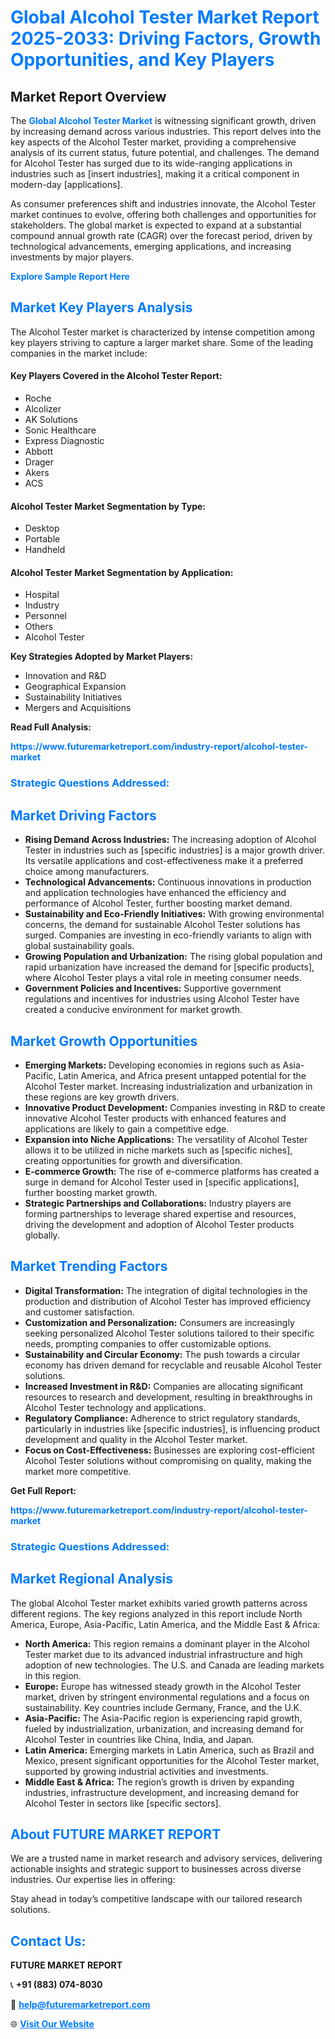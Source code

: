 <h1 style="color: #007BFF;">Global Alcohol Tester Market Report 2025-2033: Driving Factors, Growth Opportunities, and Key Players</h1>

<section id="overview">
<h2>Market Report Overview</h2>
<p>The <a href="https://www.futuremarketreport.com/industry-report/alcohol-tester-market" style="color: #007BFF; text-decoration: none;"><strong>Global Alcohol Tester Market</strong></a> is witnessing significant growth, driven by increasing demand across various industries. This report delves into the key aspects of the Alcohol Tester market, providing a comprehensive analysis of its current status, future potential, and challenges. The demand for Alcohol Tester has surged due to its wide-ranging applications in industries such as [insert industries], making it a critical component in modern-day [applications].</p>
<p>As consumer preferences shift and industries innovate, the Alcohol Tester market continues to evolve, offering both challenges and opportunities for stakeholders. The global market is expected to expand at a substantial compound annual growth rate (CAGR) over the forecast period, driven by technological advancements, emerging applications, and increasing investments by major players.</p>
</section>

<section id="overview">
<p><a href="https://www.futuremarketreport.com/request-sample/reportId=122572" style="color: #007BFF; text-decoration: none;"><strong>Explore Sample Report Here</strong></a></p>
</section>

<section id="key-players">
<h2 style="color: #007BFF;">Market Key Players Analysis</h2>
<p>The Alcohol Tester market is characterized by intense competition among key players striving to capture a larger market share. Some of the leading companies in the market include:</p>
<h4>Key Players Covered in the Alcohol Tester Report:</h4>
<ul><li>Roche</li><li>Alcolizer</li><li>AK Solutions</li><li>Sonic Healthcare</li><li>Express Diagnostic</li><li>Abbott</li><li>Drager</li><li>Akers</li><li>ACS</li></ul>
<h4>Alcohol Tester Market Segmentation by Type:</h4>
<ul><li>Desktop</li><li>Portable</li><li>Handheld</li></ul>

<h4>Alcohol Tester Market Segmentation by Application:</h4>
<ul><li>Hospital</li><li>Industry</li><li>Personnel</li><li>Others</li><li>Alcohol Tester</li></ul>
<p><strong>Key Strategies Adopted by Market Players:</strong></p>
<ul>
<li>Innovation and R&D</li>
<li>Geographical Expansion</li>
<li>Sustainability Initiatives</li>
<li>Mergers and Acquisitions</li>
</ul>
</section>

<section>
<p><strong>Read Full Analysis: </strong></p><a href="https://www.futuremarketreport.com/industry-report/alcohol-tester-market" style="color: #007BFF; text-decoration: none;"><strong>https://www.futuremarketreport.com/industry-report/alcohol-tester-market</strong></a>
<h3 style="color: #007BFF;">Strategic Questions Addressed:</h3>
</section>

<section id="driving-factors">
<h2 style="color: #007BFF;">Market Driving Factors</h2>
<ul>
<li><strong>Rising Demand Across Industries:</strong> The increasing adoption of Alcohol Tester in industries such as [specific industries] is a major growth driver. Its versatile applications and cost-effectiveness make it a preferred choice among manufacturers.</li>
<li><strong>Technological Advancements:</strong> Continuous innovations in production and application technologies have enhanced the efficiency and performance of Alcohol Tester, further boosting market demand.</li>
<li><strong>Sustainability and Eco-Friendly Initiatives:</strong> With growing environmental concerns, the demand for sustainable Alcohol Tester solutions has surged. Companies are investing in eco-friendly variants to align with global sustainability goals.</li>
<li><strong>Growing Population and Urbanization:</strong> The rising global population and rapid urbanization have increased the demand for [specific products], where Alcohol Tester plays a vital role in meeting consumer needs.</li>
<li><strong>Government Policies and Incentives:</strong> Supportive government regulations and incentives for industries using Alcohol Tester have created a conducive environment for market growth.</li>
</ul>
</section>

<section id="growth-opportunities">
<h2 style="color: #007BFF;">Market Growth Opportunities</h2>
<ul>
<li><strong>Emerging Markets:</strong> Developing economies in regions such as Asia-Pacific, Latin America, and Africa present untapped potential for the Alcohol Tester market. Increasing industrialization and urbanization in these regions are key growth drivers.</li>
<li><strong>Innovative Product Development:</strong> Companies investing in R&D to create innovative Alcohol Tester products with enhanced features and applications are likely to gain a competitive edge.</li>
<li><strong>Expansion into Niche Applications:</strong> The versatility of Alcohol Tester allows it to be utilized in niche markets such as [specific niches], creating opportunities for growth and diversification.</li>
<li><strong>E-commerce Growth:</strong> The rise of e-commerce platforms has created a surge in demand for Alcohol Tester used in [specific applications], further boosting market growth.</li>
<li><strong>Strategic Partnerships and Collaborations:</strong> Industry players are forming partnerships to leverage shared expertise and resources, driving the development and adoption of Alcohol Tester products globally.</li>
</ul>
</section>

<section id="trending-factors">
<h2 style="color: #007BFF;">Market Trending Factors</h2>
<ul>
<li><strong>Digital Transformation:</strong> The integration of digital technologies in the production and distribution of Alcohol Tester has improved efficiency and customer satisfaction.</li>
<li><strong>Customization and Personalization:</strong> Consumers are increasingly seeking personalized Alcohol Tester solutions tailored to their specific needs, prompting companies to offer customizable options.</li>
<li><strong>Sustainability and Circular Economy:</strong> The push towards a circular economy has driven demand for recyclable and reusable Alcohol Tester solutions.</li>
<li><strong>Increased Investment in R&D:</strong> Companies are allocating significant resources to research and development, resulting in breakthroughs in Alcohol Tester technology and applications.</li>
<li><strong>Regulatory Compliance:</strong> Adherence to strict regulatory standards, particularly in industries like [specific industries], is influencing product development and quality in the Alcohol Tester market.</li>
<li><strong>Focus on Cost-Effectiveness:</strong> Businesses are exploring cost-efficient Alcohol Tester solutions without compromising on quality, making the market more competitive.</li>
</ul>
</section>

<section>
<p><strong>Get Full Report: </strong></p><a href="https://www.futuremarketreport.com/industry-report/alcohol-tester-market" style="color: #007BFF; text-decoration: none;"><strong>https://www.futuremarketreport.com/industry-report/alcohol-tester-market</strong></a>
<h3 style="color: #007BFF;">Strategic Questions Addressed:</h3>
</section>


<section id="regional-analysis">
<h2 style="color: #007BFF;">Market Regional Analysis</h2>
<p>The global Alcohol Tester market exhibits varied growth patterns across different regions. The key regions analyzed in this report include North America, Europe, Asia-Pacific, Latin America, and the Middle East & Africa:</p>
<ul>
<li><strong>North America:</strong> This region remains a dominant player in the Alcohol Tester market due to its advanced industrial infrastructure and high adoption of new technologies. The U.S. and Canada are leading markets in this region.</li>
<li><strong>Europe:</strong> Europe has witnessed steady growth in the Alcohol Tester market, driven by stringent environmental regulations and a focus on sustainability. Key countries include Germany, France, and the U.K.</li>
<li><strong>Asia-Pacific:</strong> The Asia-Pacific region is experiencing rapid growth, fueled by industrialization, urbanization, and increasing demand for Alcohol Tester in countries like China, India, and Japan.</li>
<li><strong>Latin America:</strong> Emerging markets in Latin America, such as Brazil and Mexico, present significant opportunities for the Alcohol Tester market, supported by growing industrial activities and investments.</li>
<li><strong>Middle East & Africa:</strong> The region’s growth is driven by expanding industries, infrastructure development, and increasing demand for Alcohol Tester in sectors like [specific sectors].</li>
</ul>
</section>

<footer>
<h2 style="color: #007BFF;">About FUTURE MARKET REPORT</h2>
<p>We are a trusted name in market research and advisory services, delivering actionable insights and strategic support to businesses across diverse industries. Our expertise lies in offering:</p>

<p>Stay ahead in today’s competitive landscape with our tailored research solutions.</p>

<h2 style="color: #007BFF;">Contact Us:</h2>
<p><strong>FUTURE MARKET REPORT</strong></p>
<p>📞 <strong>+91 (883) 074-8030</strong></p>
<p>📧 <strong><a href="mailto:help@futuremarketreport.com" style="color: #007BFF;">help@futuremarketreport.com</a></strong></p>
<p>🌐 <strong><a href="https://www.futuremarketreport.com/" style="color: #007BFF;">Visit Our Website</a></strong></p>
</footer>